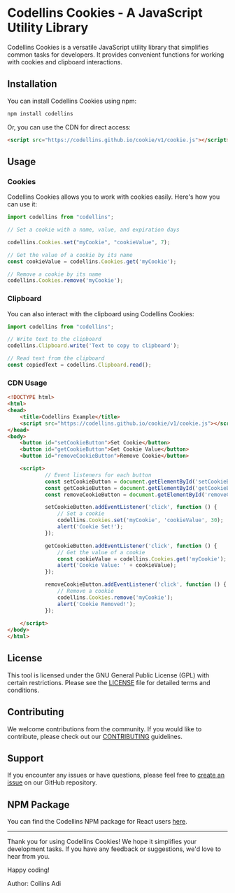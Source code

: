 
# Codellins Cookies - A JavaScript Utility Library

Codellins Cookies is a versatile JavaScript utility library that simplifies common tasks for developers. It provides convenient functions for working with cookies and clipboard interactions.

## Installation

You can install Codellins Cookies using npm:

```bash
npm install codellins
```

Or, you can use the CDN for direct access:

```html
<script src="https://codellins.github.io/cookie/v1/cookie.js"></script>
```

## Usage

### Cookies

Codellins Cookies allows you to work with cookies easily. Here's how you can use it:

```javascript
import codellins from "codellins";

// Set a cookie with a name, value, and expiration days

codellins.Cookies.set("myCookie", "cookieValue", 7);

// Get the value of a cookie by its name
const cookieValue = codellins.Cookies.get('myCookie');

// Remove a cookie by its name
codellins.Cookies.remove('myCookie');
```

### Clipboard

You can also interact with the clipboard using Codellins Cookies:

```javascript
import codellins from "codellins";

// Write text to the clipboard
codellins.Clipboard.write('Text to copy to clipboard');

// Read text from the clipboard
const copiedText = codellins.Clipboard.read();
```

### CDN Usage



```html
<!DOCTYPE html>
<html>
<head>
    <title>Codellins Example</title>
    <script src="https://codellins.github.io/cookie/v1/cookie.js"></script>
</head>
<body>
    <button id="setCookieButton">Set Cookie</button>
    <button id="getCookieButton">Get Cookie Value</button>
    <button id="removeCookieButton">Remove Cookie</button>

    <script>
            // Event listeners for each button
            const setCookieButton = document.getElementById('setCookieButton');
            const getCookieButton = document.getElementById('getCookieButton');
            const removeCookieButton = document.getElementById('removeCookieButton');

            setCookieButton.addEventListener('click', function () {
                // Set a cookie
                codellins.Cookies.set('myCookie', 'cookieValue', 30);
                alert('Cookie Set!');
            });

            getCookieButton.addEventListener('click', function () {
                // Get the value of a cookie
                const cookieValue = codellins.Cookies.get('myCookie');
                alert('Cookie Value: ' + cookieValue);
            });

            removeCookieButton.addEventListener('click', function () {
                // Remove a cookie
                codellins.Cookies.remove('myCookie');
                alert('Cookie Removed!');
            });
      
    </script>
</body>
</html>

```

## License

This tool is licensed under the GNU General Public License (GPL) with certain restrictions. Please see the [LICENSE](LICENSE) file for detailed terms and conditions.

## Contributing

We welcome contributions from the community. If you would like to contribute, please check out our [CONTRIBUTING](CONTRIBUTING.md) guidelines.

## Support

If you encounter any issues or have questions, please feel free to [create an issue](link_to_issues) on our GitHub repository.

## NPM Package

You can find the Codellins NPM package for React users [here](https://www.npmjs.com/package/codellins).

---

Thank you for using Codellins Cookies! We hope it simplifies your development tasks. If you have any feedback or suggestions, we'd love to hear from you.

Happy coding!

Author:  Collins Adi
```
